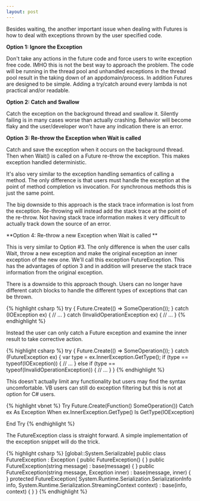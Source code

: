 ```yaml
---
layout: post
---
```

Besides waiting, the another important issue when dealing with Futures is how to deal with exceptions thrown by the user specified code.

**Option 1: Ignore the Exception**

Don't take any actions in the future code and force users to write exception free code. IMHO this is not the best way to approach the problem. The code will be running in the thread pool and unhandled exceptions in the thread pool result in the taking down of an appdomain/process. In addition Futures are designed to be simple. Adding a try/catch around every lambda is not practical and/or readable.

**Option 2: Catch and Swallow**

Catch the exception on the background thread and swallow it. Silently failing is in many cases worse than actually crashing. Behavior will become flaky and the user/developer won't have any indication there is an error.  

**Option 3: Re-throw the Exception when Wait is called**

Catch and save the exception when it occurs on the background thread. Then when Wait() is called on a Future re-throw the exception. This makes exception handled deterministic.

It's also very similar to the exception handling semantics of calling a method. The only difference is that users must handle the exception at the point of method completion vs invocation. For synchronous methods this is just the same point.

The big downside to this approach is the stack trace information is lost from the exception. Re-throwing will instead add the stack trace at the point of the re-throw. Not having stack trace information makes it very difficult to actually track down the source of an error.  

**Option 4: Re-throw a new Exception when Wait is called **

This is very similar to Option #3. The only difference is when the user calls Wait, throw a new exception and make the original exception an inner exception of the new one. We'll call this exception FutureException. This has the advantages of option 3 and in addition will preserve the stack trace information from the original exception.

There is a downside to this approach though. Users can no longer have different catch blocks to handle the different types of exceptions that can be thrown.

    
{% highlight csharp %}
try
{
    Future.Create(() => SomeOperation());
}
catch (IOException ex)
{
    // ...
}
catch (InvalidOperationException ex)
{
    // ...
}
{% endhighlight %}

Instead the user can only catch a Future exception and examine the inner result to take corrective action.

{% highlight csharp %}
try
{
    Future.Create(() => SomeOperation());
}
catch (FutureException ex)
{
    var type = ex.InnerException.GetType();
    if (type == typeof(IOException))
    {
        // ...
    }
    else if (type == typeof(InvalidOperationException))
    {
        // ...
    }
}
{% endhighlight %}

This doesn't actually limit any functionality but users may find the syntax uncomfortable. VB users can still do exception filtering but this is not at option for C# users.

{% highlight vbnet %}
Try
    Future.Create(Function() SomeOperation())
Catch ex As Exception When ex.InnerException.GetType() Is GetType(IOException)

End Try
{% endhighlight %}

The FutureException class is straight forward. A simple implementation of the
exception snippet will do the trick.

{% highlight csharp %}
[global::System.Serializable]
public class FutureException : Exception
{
    public FutureException() { }
    public FutureException(string message) : base(message) { }
    public FutureException(string message, Exception inner) : base(message, inner) { }
    protected FutureException(
      System.Runtime.Serialization.SerializationInfo info,
      System.Runtime.Serialization.StreamingContext context)
        : base(info, context) { }
}
{% endhighlight %}

